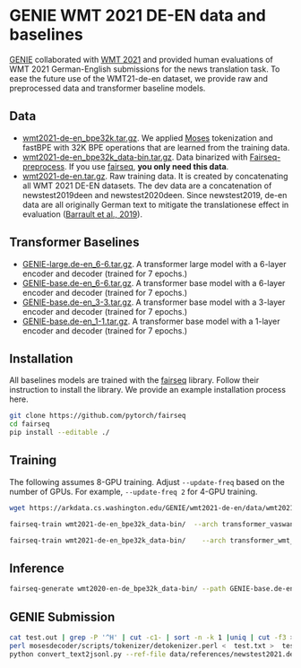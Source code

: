 # GENIE WMT 2021 DE-EN data and baselines

[GENIE](https://genie.apps.allenai.org/) collaborated with [WMT 2021](http://statmt.org/wmt21/) and provided human evaluations of WMT 2021 German-English submissions for the news translation task. To ease the future use of the WMT21-de-en dataset, we provide raw and preprocessed data and transformer baseline models.

## Data
- [wmt2021-de-en_bpe32k.tar.gz](https://arkdata.cs.washington.edu/GENIE/wmt2021-de-en/data/wmt2021-de-en_bpe32k.tar.gz). We applied [Moses](https://github.com/moses-smt/mosesdecoder) tokenization and fastBPE with 32K BPE operations that are learned from the training data.
- [wmt2021-de-en_bpe32k_data-bin.tar.gz](https://arkdata.cs.washington.edu/GENIE/wmt2021-de-en/data/wmt2021-de-en_bpe32k_data-bin.tar.gz). Data binarized with [Fairseq-preprocess](https://github.com/pytorch/fairseq). If you use [fairseq](https://github.com/pytorch/fairseq), **you only need this data**.
- [wmt2021-de-en.tar.gz](https://arkdata.cs.washington.edu/GENIE/wmt2021-de-en/data/wmt2021-de-en.tar.gz). Raw training data. It is created by concatenating all WMT 2021 DE-EN datasets. The dev data are a concatenation of newstest2019deen and newstest2020deen. Since newstest2019, de-en data are all originally German text to mitigate the translationese effect in evaluation ([Barrault et al., 2019](https://aclanthology.org/W19-5301/)).

## Transformer Baselines
- [GENIE-large.de-en_6-6.tar.gz](https://arkdata.cs.washington.edu/GENIE/wmt2021-de-en/models/GENIE-large.de-en_6-6.tar.gz). A transformer large model with a 6-layer encoder and decoder (trained for 7 epochs.)
- [GENIE-base.de-en_6-6.tar.gz](https://arkdata.cs.washington.edu/GENIE/wmt2021-de-en/models/GENIE-base.de-en_6-6.tar.gz). A transformer base model with a 6-layer encoder and decoder (trained for 7 epochs.)
- [GENIE-base.de-en_3-3.tar.gz](https://arkdata.cs.washington.edu/GENIE/wmt2021-de-en/models/GENIE-base.de-en_3-3.tar.gz). A transformer base model with a 3-layer encoder and decoder (trained for 7 epochs.)
- [GENIE-base.de-en_1-1.tar.gz](https://arkdata.cs.washington.edu/GENIE/wmt2021-de-en/models/GENIE-base.de-en_1-1.tar.gz). A transformer base model with a 1-layer encoder and decoder (trained for 7 epochs.)


## Installation
All baselines models are trained with the [fairseq](https://github.com/pytorch/fairseq) library.
Follow their instruction to install the library. We provide an example installation process here.
```bash
git clone https://github.com/pytorch/fairseq
cd fairseq
pip install --editable ./
```
## Training
The following assumes 8-GPU training. Adjust `--update-freq` based on the number of GPUs. For example, `--update-freq 2` for 4-GPU training.
```bash
wget https://arkdata.cs.washington.edu/GENIE/wmt2021-de-en/data/wmt2021-de-en_bpe32k_data-bin.tar.gz
```
```bash
fairseq-train wmt2021-de-en_bpe32k_data-bin/  --arch transformer_vaswani_wmt_en_de_big --share-all-embeddings     --optimizer adam --adam-betas '(0.9, 0.98)' --clip-norm 0.0     --lr 0.0005 --lr-scheduler inverse_sqrt --warmup-updates 4000 --warmup-init-lr 1e-07     --dropout 0.1 --weight-decay 0.0     --criterion label_smoothed_cross_entropy --label-smoothing 0.1     --max-tokens 4096    --fp16 --save-dir GENIE-large.de-en_6-6/ --seed 1  --encoder-embed-dim 1024 --encoder-ffn-embed-dim 4096 --encoder-attention-heads 16 --decoder-embed-dim 1024  --decoder-ffn-embed-dim 4096 --decoder-attention-heads 16  --max-epoch 7
```
```bash
fairseq-train wmt2021-de-en_bpe32k_data-bin/    --arch transformer_wmt_en_de --share-all-embeddings      --optimizer adam --adam-betas '(0.9, 0.98)' --clip-norm 0.0       --lr-scheduler inverse_sqrt --warmup-init-lr 1e-07 --warmup-updates 4000        --lr 0.0005 --stop-min-lr 1e-09    --criterion label_smoothed_cross_entropy --label-smoothing 0.1 --weight-decay 0.0       --max-tokens 8192  --save-dir GENIE-base.de-en_3-3/ --dropout 0.1 --max-source-positions 1024 --max-target-positions 1024 --fp16 --max-update 500000 --seed 1 --decoder-layers 3 --encoder-layers 3
```
## Inference
```bash
fairseq-generate wmt2020-en-de_bpe32k_data-bin/ --path GENIE-base.de-en_3-3/checkpoint.pt --beam 5 --remove-bpe --lenpen 0.6 > test.out
```
## GENIE Submission
```bash
cat test.out | grep -P '^H' | cut -c1- | sort -n -k 1 |uniq | cut -f3 > test.txt
perl mosesdecoder/scripts/tokenizer/detokenizer.perl <  test.txt >  test.detok.txt
python convert_text2jsonl.py --ref-file data/references/newstest2021.de-en.ref.A.en --sys-file test.detok.txt --ref-file-sgm data/sources/newstest2021.src.de-en.xml --out-file newstest2021.de-en.GENIE-large-6-6.en.json 
```
